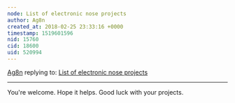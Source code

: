 ```yaml
---
node: List of electronic nose projects
author: Ag8n
created_at: 2018-02-25 23:33:16 +0000
timestamp: 1519601596
nid: 15760
cid: 18600
uid: 520994
---
```




[Ag8n](../profile/Ag8n) replying to: [List of electronic nose projects](../notes/imvec/02-18-2018/electronic-nose-projects)

----
You're welcome.  Hope it helps.  Good luck with your projects.